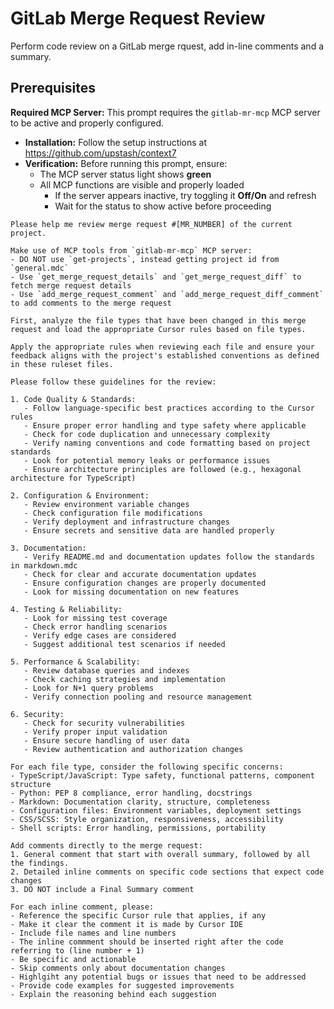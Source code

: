 # GitLab Merge Request Review
Perform code review on a GitLab merge rquest, add in-line comments and a summary.

## Prerequisites

**Required MCP Server:** This prompt requires the `gitlab-mr-mcp` MCP server to be active and properly configured.

- **Installation:** Follow the setup instructions at https://github.com/upstash/context7
- **Verification:** Before running this prompt, ensure:
  - The MCP server status light shows **green** 
  - All MCP functions are visible and properly loaded
     - If the server appears inactive, try toggling it **Off/On** and refresh
     - Wait for the status to show active before proceeding

```
Please help me review merge request #[MR_NUMBER] of the current project.

Make use of MCP tools from `gitlab-mr-mcp` MCP server:
- DO NOT use `get-projects`, instead getting project id from `general.mdc` 
- Use `get_merge_request_details` and `get_merge_request_diff` to fetch merge request details
- Use `add_merge_request_comment` and `add_merge_request_diff_comment` to add comments to the merge request

First, analyze the file types that have been changed in this merge request and load the appropriate Cursor rules based on file types.

Apply the appropriate rules when reviewing each file and ensure your feedback aligns with the project's established conventions as defined in these ruleset files.

Please follow these guidelines for the review:

1. Code Quality & Standards:
   - Follow language-specific best practices according to the Cursor rules
   - Ensure proper error handling and type safety where applicable
   - Check for code duplication and unnecessary complexity
   - Verify naming conventions and code formatting based on project standards
   - Look for potential memory leaks or performance issues
   - Ensure architecture principles are followed (e.g., hexagonal architecture for TypeScript)

2. Configuration & Environment:
   - Review environment variable changes
   - Check configuration file modifications
   - Verify deployment and infrastructure changes
   - Ensure secrets and sensitive data are handled properly

3. Documentation:
   - Verify README.md and documentation updates follow the standards in markdown.mdc
   - Check for clear and accurate documentation updates
   - Ensure configuration changes are properly documented
   - Look for missing documentation on new features

4. Testing & Reliability:
   - Look for missing test coverage
   - Check error handling scenarios
   - Verify edge cases are considered
   - Suggest additional test scenarios if needed

5. Performance & Scalability:
   - Review database queries and indexes
   - Check caching strategies and implementation
   - Look for N+1 query problems
   - Verify connection pooling and resource management

6. Security:
   - Check for security vulnerabilities
   - Verify proper input validation
   - Ensure secure handling of user data
   - Review authentication and authorization changes

For each file type, consider the following specific concerns:
- TypeScript/JavaScript: Type safety, functional patterns, component structure
- Python: PEP 8 compliance, error handling, docstrings
- Markdown: Documentation clarity, structure, completeness
- Configuration files: Environment variables, deployment settings
- CSS/SCSS: Style organization, responsiveness, accessibility
- Shell scripts: Error handling, permissions, portability

Add comments directly to the merge request:
1. General comment that start with overall summary, followed by all the findings.
2. Detailed inline comments on specific code sections that expect code changes
3. DO NOT include a Final Summary comment

For each inline comment, please:
- Reference the specific Cursor rule that applies, if any
- Make it clear the comment it is made by Cursor IDE
- Include file names and line numbers
- The inline commment should be inserted right after the code referring to (line number + 1)
- Be specific and actionable
- Skip comments only about documentation changes
- Highlgiht any potential bugs or issues that need to be addressed
- Provide code examples for suggested improvements
- Explain the reasoning behind each suggestion
```
